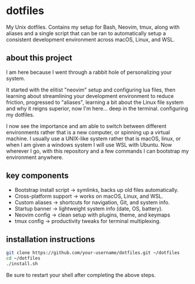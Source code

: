 # dotfiles
My Unix dotfiles. Contains my setup for Bash, Neovim, tmux, along with aliases and a single script that can be ran to automatically setup a consistent development environment across macOS, Linux, and WSL.

## about this project
I am here because I went through a rabbit hole of personalizing your system.

It started with the elitist "neovim" setup and configuring lua files, then learning about streamlining your development environment to reduce friction, progressed to "aliases", learning a bit about the Linux file system and why it reigns superior, now I'm here... deep in the terminal. configuring my dotfiles.

I now see the importance and am able to switch between different environments rather that is a new computer, or spinning up a virtual machine. I usually use a UNIX-like system rather that is macOS, linux, or when I am given a windows system I will use WSL with Ubuntu. Now wherever I go, with this repository and a few commands I can bootstrap my environment anywhere.

## key components

- Bootstrap install script -> symlinks, backs up old files automatically.
- Cross-platform support -> works on macOS, Linux, and WSL.
- Custom aliases -> shortcuts for navigation, Git, and system info.
- Startup banner -> lightweight system info (date, OS, battery).
- Neovim config -> clean setup with plugins, theme, and keymaps
- tmux config -> productivity tweaks for terminal multiplexing.

## installation instructions

```bash
git clone https://github.com/your-username/dotfiles.git ~/dotfiles
cd ~/dotfiles
./install.sh
```

Be sure to restart your shell after completing the above steps.

